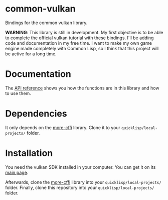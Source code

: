 # common-vulkan

Bindings for the common vulkan library. 

**WARNING**: This library is still in development. My first objective is to be able to complete the official vulkan tutorial with these bindings. I'll be adding code and documentation in my free time. I want to make my own game engine made completely with Common Lisp, so I think that this project will be active for a long time.

# Documentation

The [API reference](https://hectarea1996.github.io/common-vulkan/) shows you how the functions are in this library and how to use them.

# Dependencies

It only depends on the [more-cffi](https://github.com/Hectarea1996/more-cffi) library. Clone it to your `quicklisp/local-projects/` folder.

# Installation

You need the vulkan SDK installed in your computer. You can get it on its [main page](https://vulkan.lunarg.com). 

Afterwards, clone the [more-cffi](https://github.com/Hectarea1996/more-cffi) library into your `quicklisp/local-projects/` folder. Finally, clone this repository into your `quicklisp/local-projects/` folder.
